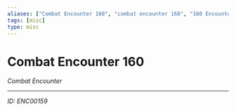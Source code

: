 ```yaml
---
aliases: ["Combat Encounter 160", "combat encounter 160", "160 Encounter Combat"]
tags: [misc]
type: misc
---
```


# Combat Encounter 160

*Combat Encounter*

---
*ID: ENC00159*
